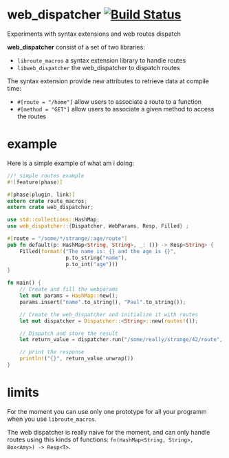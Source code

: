 web_dispatcher [![Build Status](https://travis-ci.org/jeremyletang/web_dispatcher.svg?branch=master)](https://travis-ci.org/jeremyletang/web_dispatcher)
==============

Experiments with syntax extensions and web routes dispatch

__web_dispatcher__ consist of a set of two libraries:
* `libroute_macros` a syntax extension library to handle routes
* `libweb_dispatcher` the web_dispatcher to dispatch routes

The syntax extension provide new attributes to retrieve data at compile time:

* `#[route = "/home"]` allow users to associate a route to a function
* `#[method = "GET"]` allow users to associate a given method to access the routes


example
=======

Here is a simple example of what am i doing:

```Rust
//! simple routes example
#![feature(phase)]

#[phase(plugin, link)]
extern crate route_macros;
extern crate web_dispatcher;

use std::collections::HashMap;
use web_dispatcher::{Dispatcher, WebParams, Resp, Filled} ;

#[route = "/some/*/strange/:age/route"]
pub fn default(p: HashMap<String, String>, _: ()) -> Resp<String> {
    Filled(format!("The name is: {} and the age is {}",
                   p.to_string("name"),
                   p.to_int("age")))
}

fn main() {
    // Create and fill the webparams
    let mut params = HashMap::new();
    params.insert("name".to_string(), "Paul".to_string());

    // Create the web_dispatcher and initialize it with routes
    let mut dispatcher = Dispatcher::<String>::new(routes!());

    // Dispatch and store the result
    let return_value = dispatcher.run("/some/really/strange/42/route", params);

    // print the response
    println!("{}", return_value.unwrap())
}

```


limits
======

For the moment you can use only one prototype for all your programm when you use `libroute_macros`.

The web dispatcher is really naive for the moment, and can only handle routes using this kinds
of functions: `fn(HashMap<String, String>, Box<Amy>) -> Resp<T>`.

